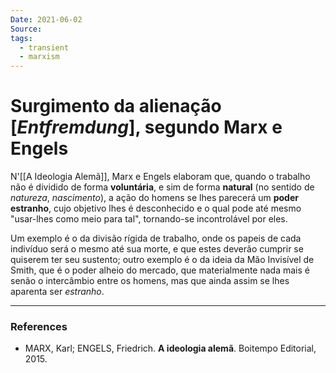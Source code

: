 ```yaml
---
Date: 2021-06-02
Source:
tags:
  - transient
  - marxism
---
```

# Surgimento da alienação [*Entfremdung*], segundo Marx e Engels
N'[[A Ideologia Alemã]], Marx e Engels elaboram que, quando o trabalho não é dividido de forma **voluntária**, e sim de forma **natural** (no sentido de *natureza*, *nascimento*), a ação do homens se lhes parecerá um **poder estranho**, cujo objetivo lhes é desconhecido e o qual pode até mesmo "usar-lhes como meio para tal", tornando-se incontrolável por eles. 

Um exemplo é o da divisão rígida de trabalho, onde os papeis de cada indivíduo será o mesmo até sua morte, e que estes deverão cumprir se quiserem ter seu sustento; outro exemplo é o da ideia da Mão Invisível de Smith, que é o poder alheio do mercado, que materialmente nada mais é senão o intercâmbio entre os homens, mas que ainda assim se lhes aparenta ser *estranho*.

---
### References
- MARX, Karl; ENGELS, Friedrich. **A ideologia alemã**. Boitempo Editorial, 2015.